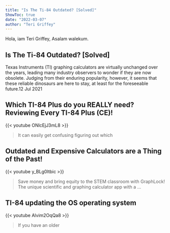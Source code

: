 ```yaml
---
title: "Is The Ti-84 Outdated? [Solved]"
ShowToc: true 
date: "2022-03-07"
author: "Teri Griffey" 
---
```


Hola, iam Teri Griffey, Asalam walekum.
## Is The Ti-84 Outdated? [Solved]
Texas Instruments (TI) graphing calculators are virtually unchanged over the years, leading many industry observers to wonder if they are now obsolete. Judging from their enduring popularity, however, it seems that these reliable dinosaurs are here to stay, at least for the foreseeable future.12 Jul 2021

## Which TI-84 Plus do you REALLY need? Reviewing Every TI-84 Plus (CE)!
{{< youtube ONlcEjJ3mL8 >}}
>It can easily get confusing figuring out which 

## Outdated and Expensive Calculators are a Thing of the Past!
{{< youtube y_BLg0ltbic >}}
>Save money and bring equity to the STEM classroom with GraphLock! The unique scientific and graphing calculator app with a ...

## TI-84 updating the OS operating system
{{< youtube Alvim2OqQa8 >}}
>If you have an older 

